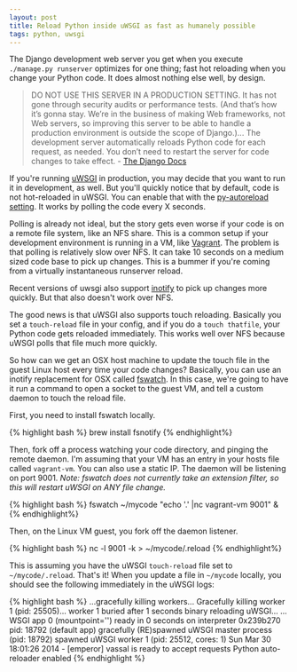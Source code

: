 ```yaml
---
layout: post
title: Reload Python inside uWSGI as fast as humanely possible
tags: python, uwsgi
---
```


The Django development web server you get when you execute `./manage.py runserver` optimizes for one thing; fast hot reloading when you change your Python code. It does almost nothing else well, by design.

>DO NOT USE THIS SERVER IN A PRODUCTION SETTING. It has not gone through security audits or performance tests. (And that’s how it’s gonna stay. We’re in the business of making Web frameworks, not Web servers, so improving this server to be able to handle a production environment is outside the scope of Django.)...
>The development server automatically reloads Python code for each request, as needed. You don’t need to restart the server for code changes to take effect. -  [The Django Docs](https://docs.djangoproject.com/en/dev/ref/django-admin/#runserver-port-or-address-port)

If you're running [uWSGI](http://projects.unbit.it/uwsgi/) in production, you may decide that you want to run it in development, as well. But you'll quickly notice that by default, code is not hot-reloaded in uWSGI. You can enable that with the [py-autoreload setting](http://uwsgi-docs.readthedocs.org/en/latest/Options.html#py-auto-reload-py-autoreload-python-auto-reload-python-autoreload). It works by polling the code every X seconds.

Polling is already not ideal, but the story gets even worse if your code is on a remote file system, like an NFS share. This is a common setup if your development environment is running in a VM, like [Vagrant](http://www.vagrantup.com/). The problem is that polling is relatively slow over NFS. It can take 10 seconds on a medium sized code base to pick up changes. This is a bummer if you're coming from a virtually instantaneous runserver reload.

Recent versions of uwsgi also support [inotify](https://github.com/unbit/uwsgi-docs/blob/master/Changelog-1.9.14.rst#filesystem-monitoring-interface-fsmon) to pick up changes more quickly. But that also doesn't work over NFS.

The good news is that uWSGI also supports touch reloading. Basically you set a `touch-reload` file in your config, and if you do a `touch thatfile`, your Python code gets reloaded immediately. This works well over NFS because uWSGI polls that file much more quickly.

So how can we get an OSX host machine to update the touch file in the guest Linux host every time your code changes? Basically, you can use an inotify replacement for OSX called [fswatch](https://github.com/alandipert/fswatch). In this case, we're going to have it run a command to open a socket to the guest VM, and tell a custom daemon to touch the reload file.

First, you need to install fswatch locally.

{% highlight bash %}
brew install fsnotify
{% endhighlight%}

Then, fork off a process watching your code directory, and pinging the remote daemon. I'm assuming that your VM has an entry in your hosts file called `vagrant-vm`. You can also use a static IP. The daemon will be listening on port 9001. *Note: fswatch does not currently take an extension filter, so this will restart uWSGI on ANY file change.*

{% highlight bash %}
fswatch ~/mycode "echo '.' |nc vagrant-vm 9001" &
{% endhighlight%}

Then, on the Linux VM guest, you fork off the daemon listener.

{% highlight bash %}
nc -l 9001 -k > ~/mycode/.reload
{% endhighlight%}

This is assuming you have the uWSGI `touch-reload` file set to `~/mycode/.reload`. That's it! When you update a file in `~/mycode` locally, you should see the following immediately in the uWSGI logs:

{% highlight bash %}
...gracefully killing workers...
Gracefully killing worker 1 (pid: 25505)...
worker 1 buried after 1 seconds
binary reloading uWSGI...
...
WSGI app 0 (mountpoint='') ready in 0 seconds on interpreter 0x239b270 pid: 18792 (default app)
gracefully (RE)spawned uWSGI master process (pid: 18792)
spawned uWSGI worker 1 (pid: 25512, cores: 1)
Sun Mar 30 18:01:26 2014 - [emperor] vassal is ready to accept requests
Python auto-reloader enabled
{% endhighlight %}
